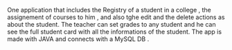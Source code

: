 One application that includes the Registry of a student in a college , the assignement 
of courses to him , and also tghe edit and the delete actions as about the student. 
The teacher can set grades to any student and he can see the full student card with all 
the informations of the student. The app is made with JAVA and connects with a MySQL DB .
